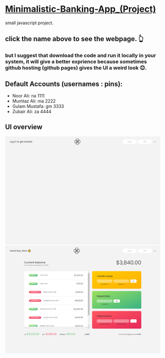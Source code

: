 # [Minimalistic-Banking-App_(Project)](https://noorali-180.github.io/Minimalistic-Banking-App_-Project-/)

small javascript project.

## click the name above to see the webpage. 👆
### but I suggest that download the code and run it locally in your system, it will give a better exprience because sometimes github hosting (github pages) gives the UI a weird look 😊.

## Default Accounts (usernames : pins):
- Noor Ali: na 1111
- Mumtaz Ali: ma 2222
- Gulam Mustafa: gm 3333
- Zubair Ali: za 4444

## UI overview
<img src="screenshot1.PNG">

<img src="screenshot2.PNG">
